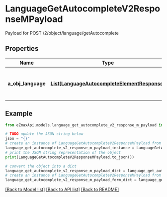 # LanguageGetAutocompleteV2ResponseMPayload

Payload for POST /2/object/language/getAutocomplete

## Properties

Name | Type | Description | Notes
------------ | ------------- | ------------- | -------------
**a_obj_language** | [**List[LanguageAutocompleteElementResponse]**](LanguageAutocompleteElementResponse.md) | An array of Language autocomplete element response. | 

## Example

```python
from eZmaxApi.models.language_get_autocomplete_v2_response_m_payload import LanguageGetAutocompleteV2ResponseMPayload

# TODO update the JSON string below
json = "{}"
# create an instance of LanguageGetAutocompleteV2ResponseMPayload from a JSON string
language_get_autocomplete_v2_response_m_payload_instance = LanguageGetAutocompleteV2ResponseMPayload.from_json(json)
# print the JSON string representation of the object
print(LanguageGetAutocompleteV2ResponseMPayload.to_json())

# convert the object into a dict
language_get_autocomplete_v2_response_m_payload_dict = language_get_autocomplete_v2_response_m_payload_instance.to_dict()
# create an instance of LanguageGetAutocompleteV2ResponseMPayload from a dict
language_get_autocomplete_v2_response_m_payload_form_dict = language_get_autocomplete_v2_response_m_payload.from_dict(language_get_autocomplete_v2_response_m_payload_dict)
```
[[Back to Model list]](../README.md#documentation-for-models) [[Back to API list]](../README.md#documentation-for-api-endpoints) [[Back to README]](../README.md)



